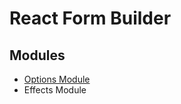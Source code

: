 # React Form Builder

## Modules
- [Options Module](https://github.com/team-good-io/react-form-builder-next/tree/main/src/solution/providers/Options)
- Effects Module